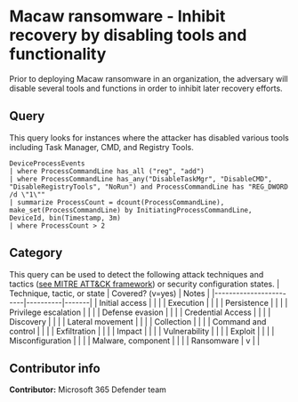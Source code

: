 # Macaw ransomware - Inhibit recovery by disabling tools and functionality 
Prior to deploying Macaw ransomware in an organization, the adversary will disable several tools and functions in order to inhibit later recovery efforts. 

## Query
This query looks for instances where the attacker has disabled various tools including Task Manager, CMD, and Registry Tools.
```
DeviceProcessEvents 
| where ProcessCommandLine has_all ("reg", "add") 
| where ProcessCommandLine has_any("DisableTaskMgr", "DisableCMD", "DisableRegistryTools", "NoRun") and ProcessCommandLine has "REG_DWORD /d \"1\"" 
| summarize ProcessCount = dcount(ProcessCommandLine), make_set(ProcessCommandLine) by InitiatingProcessCommandLine, DeviceId, bin(Timestamp, 3m) 
| where ProcessCount > 2 
```


## Category

This query can be used to detect the following attack techniques and tactics ([see MITRE ATT&CK framework](https://attack.mitre.org/)) or security configuration states.
| Technique, tactic, or state | Covered? (v=yes) | Notes |
|------------------------|----------|-------|
| Initial access |  |  |
| Execution |  |  |
| Persistence |  |  |
| Privilege escalation |  |  |
| Defense evasion |  |  |
| Credential Access |  |  |
| Discovery |  |  |
| Lateral movement |  |  |
| Collection |  |  |
| Command and control |  |  |
| Exfiltration |  |  |
| Impact |  |  |
| Vulnerability |  |  |
| Exploit |  |  |
| Misconfiguration |  |  |
| Malware, component |  |  |
| Ransomware | v |  |

## Contributor info

**Contributor:** Microsoft 365 Defender team
